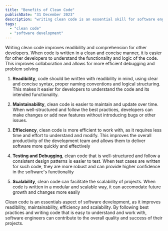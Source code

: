 ```yaml
---
title: "Benefits of Clean Code"
publishDate: "31 December 2023"
description: "writing clean code is an essential skill for software engineers that can improve the efficiency and quality of the development process"
tags:
  - "clean code"
  - "software development"
---
```


Writing clean code improves readibility and comprehension for other developers. When code is written in a clean and concise manner, it is easier for other developers to understand the functionality and logic of the code. This improves collaboration and allows for more efficient debugging and problem solving

1. **Readibility**, code should be written with readibility in mind, using clear and concise syntax, proper naming conventions and logical structuring. This makes it easier for developers to understand the code and its intended functionality.

2. **Maintainability**, clean code is easier to maintain and update over time. When well-structured and follow the best practices, developers can make changes or add new features without introducing bugs or other issues.

3. **Effieciency**, clean code is more efficient to work with, as it requires less time and effort to understand and modify. This improves the overall productivity of the development team and allows them to deliver software more quickly and effectively

4. **Testing and Debugging**, clean code that is well-structured and follow a consistent design patterns is easier to test. When test cases are written for such code, they are more robust and can provide higher confidence in the software's functionality

5. **Scalability**, clean code can facilitate the scalability of projects. When code is written in a modular and scalable way, it can accomodate future growth and changes more easily

Clean code is an essentials aspect of software development, as it improves readibility, maintainability, efficiency and scalability. By following best practices and writing code that is easy to understand and work with, software engineers can contribute to the overall quality and success of their projects.
